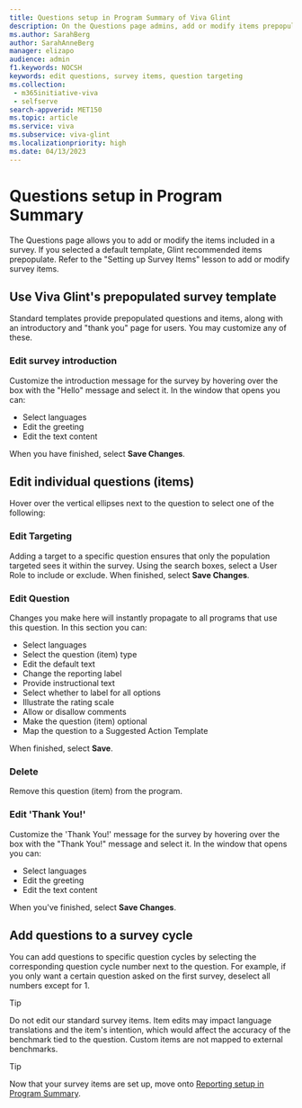 ```yaml
---
title: Questions setup in Program Summary of Viva Glint
description: On the Questions page admins, add or modify items prepopulated into survey templates.
ms.author: SarahBerg
author: SarahAnneBerg
manager: elizapo
audience: admin
f1.keywords: NOCSH
keywords: edit questions, survey items, question targeting
ms.collection: 
 - m365initiative-viva
 - selfserve
search-appverid: MET150
ms.topic: article
ms.service: viva
ms.subservice: viva-glint
ms.localizationpriority: high
ms.date: 04/13/2023
---
```


# Questions setup in Program Summary

The Questions page allows you to add or modify the items included in a survey. If you selected a default template, Glint recommended items prepopulate. Refer to the "Setting up Survey Items" lesson to add or modify survey items.

## Use Viva Glint's prepopulated survey template

Standard templates provide prepopulated questions and items, along with an introductory and "thank you" page for users. You may customize any of these.

### Edit survey introduction

Customize the introduction message for the survey by hovering over the box with the "Hello" message and select it. In the window that opens you can:

- Select languages
- Edit the greeting
- Edit the text content

When you have finished, select **Save Changes**.

## Edit individual questions (items)

Hover over the vertical ellipses next to the question to select one of the following:

### Edit Targeting

Adding a target to a specific question ensures that only the population targeted sees it within the survey. Using the search boxes, select a User Role to include or exclude. When finished, select **Save Changes**.

### Edit Question

Changes you make here will instantly propagate to all programs that use this question. In this section you can:

- Select languages
- Select the question (item) type
- Edit the default text
- Change the reporting label
- Provide instructional text
- Select whether to label for all options
- Illustrate the rating scale
- Allow or disallow comments
- Make the question (item) optional
- Map the question to a Suggested Action Template

When finished, select **Save**.

### Delete

Remove this question (item) from the program.

### Edit 'Thank You!'

Customize the 'Thank You!' message for the survey by hovering over the box with the "Thank You!" message and select it. In the window that opens you can:

- Select languages
- Edit the greeting
- Edit the text content

When you've finished, select **Save Changes**.

## Add questions to a survey cycle

You can add questions to specific question cycles by selecting the corresponding question cycle number next to the question. For example, if you only want a certain question asked on the first survey, deselect all numbers except for 1.

>[!TIP]
> Do not edit our standard survey items. Item edits may impact language translations and the item's intention, which would affect the accuracy of the benchmark tied to the question. Custom items are not mapped to external benchmarks.


>[!TIP]
>Now that your survey items are set up, move onto [Reporting setup in Program Summary](https://go.microsoft.com/fwlink/?linkid=2230977).
